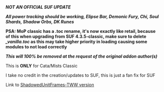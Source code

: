 ***NOT AN OFFICIAL SUF UPDATE***

***All power tracking should be working, Elipse Bar, Demonic Fury, Chi, Soul Shards, Shadow Orbs, DK Runes***

**PSA: MoP classic has a .toc rename, it's now exactly like retail, because of this when upgrading from SUF 4.3.5-classic, make sure to delete *_vanilla.toc* as this may take higher priority in loading causing some modules to not load correctly**

***This will 100% be removed at the request of the original addon author(s)***

This is **ONLY** for Cata/Mists Classic

I take no credit in the creation/updates to SUF, this is just a fan fix for SUF

Link to [ShadowedUnitFrames-TWW version](https://github.com/Hyphie24/ShadowedUnitFrames-TWW)
